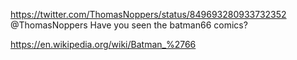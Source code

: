 https://twitter.com/ThomasNoppers/status/849693280933732352 @ThomasNoppers Have you seen the batman66 comics?

https://en.wikipedia.org/wiki/Batman_%2766